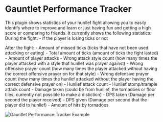 # Gauntlet Performance Tracker
This plugin shows statistics of your hunllef fight allowing you to easily identify where to improve and learn or just having fun and getting a high score or comparing to friends.
It currently shows the following statistics:
During the fight:
    - If the player is losing ticks or not

After the fight:
    - Amount of missed ticks (ticks that have not been used attacking or eating)
	- Total amount of ticks (amount of ticks the fight lasted)
	- Amount of player attacks
	- Wrong attack style count (how many times the player attacked with a style that hunllef was prayer against)
	- Wrong offensive prayer count (how many times the player attacked without having the correct offensive prayer on for that style)
	- Wrong defensive prayer count (how many times the hunllef attacked without the player having the correct defensive prayer on)
	- Hunllef attack count
	- Hunllef stomp/trample attack count
	- Damage taken (could be from hunllef, the tornadoes or floor tiles, currently not possible to make a distiction)
	- DPS taken (Damage per second the player received)
    - DPS given (Damage per second that the player did to hunllef)
	- Amount of hits by tornadoes

 ![Gauntlet Performance Tracker Example](https://github.com/powerus117/RLCGPerformanceTracker/assets/31093294/fc563bbb-93b0-4172-bf89-d6f139c4184d)
